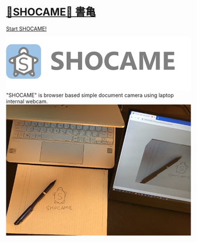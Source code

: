 # [🐢SHOCAME🐢 書亀](https://covao.github.io/SHOCAME/html/shocame.html)  
[Start SHOCAME!](https://covao.github.io/SHOCAME/html/shocame.html)  

![SHOCAME](img/Shocame_with_logo.png)
"SHOCAME" is browser based simple document camera using laptop internal webcam.  
![SHOCAME](img/shocame_usecase.jpg)

